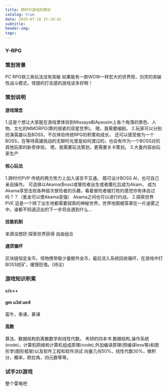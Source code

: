 ```yaml
---
title: 跨时代游戏的策划
catalog: true
date: 2019-07-18 15:19:42
subtitle:
header-img:
tags:
---
```


### Y-RPG
### 策划背景
 PC RPG铁三角玩法没有突破
 如果能有一款WOW一样宏大的世界观，剑灵的突破性战斗模式，怪猎的打击感的游戏该多好啊！

### 策划说明

#### 游戏理念
1.这是个想让大家能在游戏里体验到Missaya和Ayassim上各个角落的景色、人物、文化的MMORPG(靠的很紧的双星世界)。
嗯，我需要编剧。
2.玩家可以分别扮演英雄以及BOSS，不仅体验传统RPG的积累和成长，
还可以感受做为一个BOSS，在等待英雄挑战的无聊时光里是如何渡过的，也会有作为一个BOSS对抗其他玩家的新奇体验。
嗯，我需要玩法策划，更需要关卡策划。
3.大量内容由玩家生产

#### 核心玩法
1.跨时代PVP
传统的两方势力上加入语言不互通。
既可设计BOSS AI，也可自己亲自操作。
可选择以Akama(Boss)或冒险者出生或者魔化后成为Akam，
成为Akama享受击败各种层次冒险者的乐趣，看着冒险者被打败的感觉你有体会过吗？？（氪金可以使Akama变强）
Akama之间也可以进行约战，
2.探索世界 PVE
这是一个除了出生地都需要探索的神秘世界，世界地图被笼罩在一片迷雾之中，谁都不知道迈出的下一步将会遇到什么...


#### 技能机制
来源没想好:探索世界获得
自由组合

#### 通货循坏
区块链恒定金币，怪物携带极少量额外金币，最后流入系统回收循环，在游戏中打BOSS挖矿，缓慢贬值。(待议)

### 游戏知识积累
#### c/c++
#### gm u3d ue4
蛮牛，泰课，慕课
#### 高数
算法、数据结构到离散数学和线性代数。
考研的四本书 数据结构,操作系统(node)，计算机网络和计算机组成原理(node),外加编译原理(预编译less等)和图形学(图形框架)以及软件工程和软件测试
向量几何50%，线性代数30%，微积分，概率，欧拉角，四元数等等。

### 试手2D游戏
整个雷电吧
